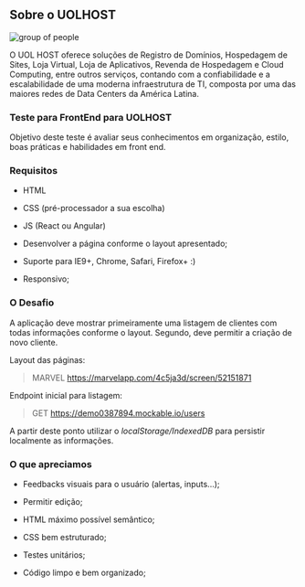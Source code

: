## Sobre o UOLHOST

![group of people](https://cdn.zeplin.io/5a21b3c109d5e9c1016dc3d1/assets/4188F1DA-AC6C-4341-908D-843CAF544233.png)

O UOL HOST oferece soluções de Registro de Domínios, Hospedagem de Sites, Loja Virtual, Loja de Aplicativos, Revenda de Hospedagem e Cloud Computing, entre outros serviços, contando com a confiabilidade e a escalabilidade de uma moderna infraestrutura de TI, composta por uma das maiores redes de Data Centers da América Latina.

### Teste para FrontEnd para UOLHOST

Objetivo deste teste é avaliar seus conhecimentos em organização, estilo, boas práticas e habilidades em front end.

### Requisitos

- HTML

- CSS (pré-processador a sua escolha)

- JS (React ou Angular)

- Desenvolver a página conforme o layout apresentado;

- Suporte para IE9+, Chrome, Safari, Firefox+ :)

- Responsivo;

### O Desafio

A aplicação deve mostrar primeiramente uma listagem de clientes com todas informações conforme o layout. Segundo, deve permitir a criação de novo cliente.

Layout das páginas:

> MARVEL https://marvelapp.com/4c5ja3d/screen/52151871

Endpoint inicial para listagem:

> GET https://demo0387894.mockable.io/users

A partir deste ponto utilizar o _localStorage/IndexedDB_ para persistir localmente as informações.

### O que apreciamos

- Feedbacks visuais para o usuário (alertas, inputs...);

- Permitir edição;

- HTML máximo possível semântico;

- CSS bem estruturado;

- Testes unitários;

- Código limpo e bem organizado;
